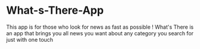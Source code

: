# What-s-There-App
This app is for those who look for news as fast as possible ! 
What's There is an app that brings you all news you want about any category you search for just with one touch

